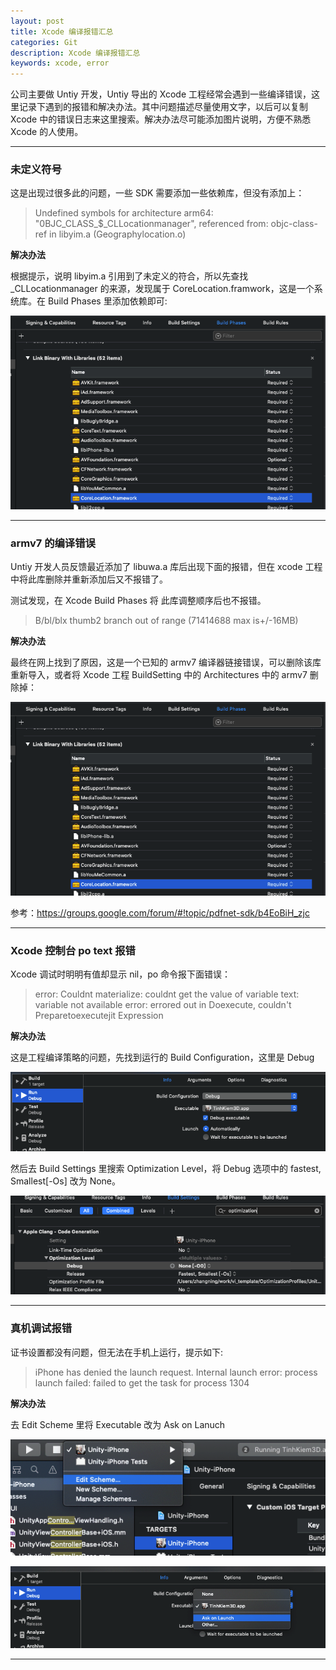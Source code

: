 ```yaml
---
layout: post
title: Xcode 编译报错汇总
categories: Git
description: Xcode 编译报错汇总
keywords: xcode, error
---
```


公司主要做 Untiy 开发，Untiy 导出的 Xcode 工程经常会遇到一些编译错误，这里记录下遇到的报错和解决办法。其中问题描述尽量使用文字，以后可以复制 Xcode 中的错误日志来这里搜索。解决办法尽可能添加图片说明，方便不熟悉 Xcode 的人使用。

---
### 未定义符号

这是出现过很多此的问题，一些 SDK 需要添加一些依赖库，但没有添加上：
 > Undefined symbols for architecture arm64:
 "0BJC_CLASS_$_CLLocationmanager", referenced 	from: objc-class-ref in libyim.a (Geographylocation.o)

**解决办法**

根据提示，说明 libyim.a 引用到了未定义的符合，所以先查找_CLLocationmanager 的来源，发现属于 CoreLocation.framwork，这是一个系统库。在 Build Phases 里添加依赖即可:

![](/images/xcode/undefined_sym.png)

---
### armv7 的编译错误

Untiy 开发人员反馈最近添加了 libuwa.a 库后出现下面的报错，但在 xcode 工程中将此库删除并重新添加后又不报错了。

测试发现，在 Xcode Build Phases 将 此库调整顺序后也不报错。

> B/bl/blx thumb2 branch out of range  (71414688 max is+/-16MB)

**解决办法**

最终在网上找到了原因，这是一个已知的 armv7 编译器链接错误，可以删除该库重新导入，或者将 Xcode 工程 BuildSetting 中的 Architectures 中的 armv7 删除掉：

![](/images/xcode/undefined_sym.png)

参考：https://groups.google.com/forum/#!topic/pdfnet-sdk/b4EoBiH_zjc

---
### Xcode 控制台 po text 报错

Xcode 调试时明明有值却显示 nil，po 命令报下面错误：

>error: Couldnt materialize: couldnt get the value of variable text: variable not available 
>error: errored out in Doexecute, couldn't Preparetoexecutejit Expression

**解决办法**

这是工程编译策略的问题，先找到运行的 Build Configuration，这里是 Debug

![](/images/xcode/build_configtion.png)

然后去 Build Settings 里搜索 Optimization Level，将 Debug 选项中的 fastest, Smallest[-Os] 改为 None。

![](/images/xcode/optimal_none.png)

---

### 真机调试报错

证书设置都没有问题，但无法在手机上运行，提示如下:

>  iPhone has denied the launch request.
Internal launch error: process launch failed: failed to get the task for process 1304

**解决办法**

去 Edit Scheme 里将 Executable 改为 Ask on Lanuch

![](/images/xcode/edit_scheme.png)

![](/images/xcode/exec.png)

---